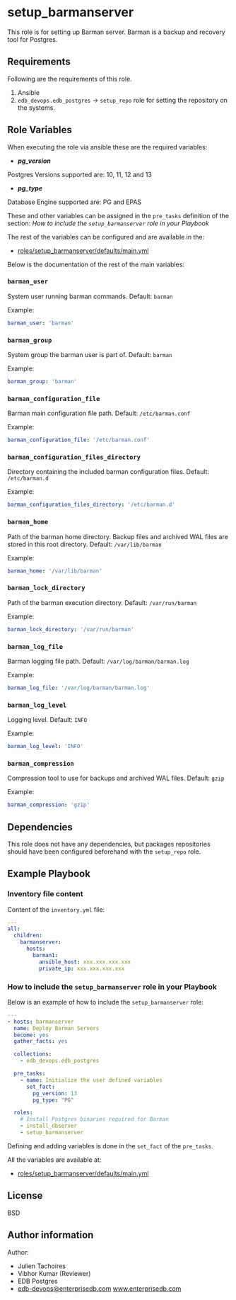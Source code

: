# setup_barmanserver

This role is for setting up Barman server. Barman is a backup and recovery tool
for Postgres.

## Requirements

Following are the requirements of this role.
  1. Ansible
  2. `edb_devops.edb_postgres` -> `setup_repo` role for setting the repository on
     the systems.

## Role Variables

When executing the role via ansible these are the required variables:

  * ***pg_version***

  Postgres Versions supported are: 10, 11, 12 and 13

  * ***pg_type***

  Database Engine supported are: PG and EPAS

These and other variables can be assigned in the `pre_tasks` definition of the
section: *How to include the `setup_barmanserver` role in your Playbook*

The rest of the variables can be configured and are available in the:

  * [roles/setup_barmanserver/defaults/main.yml](./defaults/main.yml)

Below is the documentation of the rest of the main variables:

### `barman_user`

System user running barman commands. Default: `barman`

Example:
```yaml
barman_user: 'barman'
```

### `barman_group`

System group the barman user is part of. Default: `barman`

Example:
```yaml
barman_group: 'barman'
```

### `barman_configuration_file`

Barman main configuration file path. Default: `/etc/barman.conf`

Example:
```yaml
barman_configuration_file: '/etc/barman.conf'
```

### `barman_configuration_files_directory`

Directory containing the included barman configuration files.
Default: `/etc/barman.d`

Example:
```yaml
barman_configuration_files_directory: '/etc/barman.d'
```

### `barman_home`

Path of the barman home directory. Backup files and archived WAL files are
stored in this root directory. Default: `/var/lib/barman`

Example:
```yaml
barman_home: '/var/lib/barman'
```

### `barman_lock_directory`

Path of the barman execution directory. Default: `/var/run/barman`

Example:
```yaml
barman_lock_directory: '/var/run/barman'
```

### `barman_log_file`

Barman logging file path. Default: `/var/log/barman/barman.log`

Example:
```yaml
barman_log_file: '/var/log/barman/barman.log'
```

### `barman_log_level`

Logging level. Default: `INFO`

Example:
```yaml
barman_log_level: 'INFO'
```

### `barman_compression`

Compression tool to use for backups and archived WAL files. Default: `gzip`

Example:
```yaml
barman_compression: 'gzip'
```

## Dependencies

This role does not have any dependencies, but packages repositories should have
been configured beforehand with the `setup_repo` role.

## Example Playbook

### Inventory file content

Content of the `inventory.yml` file:

```yaml
---
all:
  children:
    barmanserver:
      hosts:
        barman1:
          ansible_host: xxx.xxx.xxx.xxx
          private_ip: xxx.xxx.xxx.xxx
```

### How to include the `setup_barmanserver` role in your Playbook

Below is an example of how to include the `setup_barmanserver` role:
```yaml
---
- hosts: barmanserver
  name: Deploy Barman Servers
  become: yes
  gather_facts: yes

  collections:
    - edb_devops.edb_postgres

  pre_tasks:
    - name: Initialize the user defined variables
      set_fact:
        pg_version: 13
        pg_type: "PG"

  roles:
    # Install Postgres binaries required for Barman
    - install_dbserver
    - setup_barmanserver
```

Defining and adding variables is done in the `set_fact` of the `pre_tasks`.

All the variables are available at:

  * [roles/setup_barmanserver/defaults/main.yml](./defaults/main.yml)

## License

BSD

## Author information

Author:

  * Julien Tachoires
  * Vibhor Kumar (Reviewer)
  * EDB Postgres
  * edb-devops@enterprisedb.com www.enterprisedb.com
